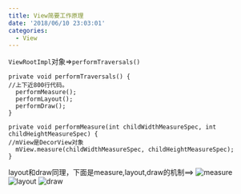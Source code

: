 ```yaml
---
title: View简要工作原理
date: '2018/06/10 23:03:01'
categories:
  - View
---
```


`ViewRootImpl`对象=>`performTraversals()`
```
private void performTraversals() {
//上下近800行代码。
  performMeasure();
  performLayout();
  performDraw();
}
```
```
private void performMeasure(int childWidthMeasureSpec, int childHeightMeasureSpec) {
//mView是DecorView对象
  mView.measure(childWidthMeasureSpec, childHeightMeasureSpec);     
}
```
layout和draw同理，下面是measure,layout,draw的机制==>
![measure](https://upload-images.jianshu.io/upload_images/7177220-c9545e3b3f8d3a26.png?imageMogr2/auto-orient/strip%7CimageView2/2/w/1240)
![layout](https://upload-images.jianshu.io/upload_images/7177220-ef5ccca356973742.png?imageMogr2/auto-orient/strip%7CimageView2/2/w/1240)
![draw](https://upload-images.jianshu.io/upload_images/7177220-6d62245c67804605.png?imageMogr2/auto-orient/strip%7CimageView2/2/w/1240)
                                                                                                                                                                                                                                                                                                                                                                                                                                                                                                                                                                                                                                                                                                                                                                                                                                                                                                                                                                                                                                                                                                                                                                                                                                                                                                                                                                                                                                                                                                                                                                                                                                                                                                                                                                                                                                                                                                                                                                                                                                                                                                                                                                                                                                                                                                                                                                                                                                                                                                                                                                                                                                                                                                                                                                                                                                                                                                                                                                                                                                                                                                                                                                                                                                                                                                                                                                                                                                                                                                                                                                                                                                                                                                                                                                                                                                                                                                                                                                                                                                                                                                                                                                                                                                                                                                                                                                                                                                                                                                                                                                                                                                                                                                                                                                                                                                                                                                                                                                                                                                                                                                                                                                                                                                                                                                                                                                                                                                                                                                                                                                                                                                                                                                                                                                                                                                                                                                                                                                                                                                                                                                                                                                                                                                                                                                                                                                                                                                                                                                                                                                                                                                                                                                                                                                                                                                                                                                                                                                                                                                                                                                                                                                                                                                                                                                                                                                                                                                                                                                                                                                                                                                                                                                                                                                                                                                                                                                                                                                                                                                                                                                                                                                                                                                                                                                                                                                                                                                                                                                                                                                                                                                                                                                                                                                                                                                                                                                                                                                                                                                                                                                                                                                                                                                                                                                                                                                                                                                                                                                                                                                                                                                                                                                                                                                                          